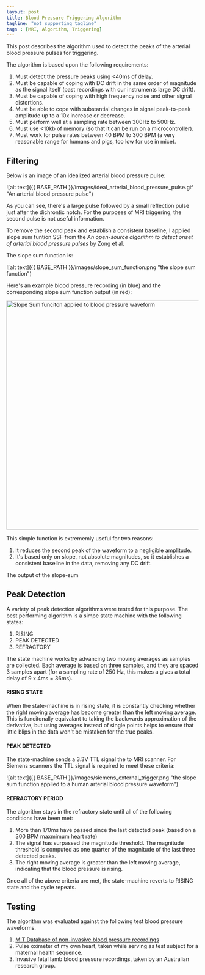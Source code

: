 ```yaml
---
layout: post
title: Blood Pressure Triggering Algorithm
tagline: "not supporting tagline"
tags : [MRI, Algorithm, Triggering]
---
```


This post describes the algorithm used to detect the peaks of the arterial blood pressure pulses for triggering. 

The algorithm is based upon the following requirements:

1. Must detect the pressure peaks using <40ms of delay.
2. Must be capable of coping with DC drift in the same order of magnitude as the signal itself (past recordings with our instruments large DC drift).
3. Must be capable of coping with high frequency noise and other signal distortions.
4. Must be able to cope with substantial changes in signal peak-to-peak amplitude up to a 10x increase or decrease.
5. Must perform well at a sampling rate between 300Hz to 500Hz.
6. Must use <10kb of memory (so that it can be run on a microcontroller).
7. Must work for pulse rates between 40 BPM to 300 BPM (a very reasonable range for humans and pigs, too low for use in mice).

## Filtering

Below is an image of an idealized arterial blood pressure pulse:

![alt text]({{ BASE_PATH }}/images/ideal_arterial_blood_pressure_pulse.gif "An arterial blood pressure pulse")

As you can see, there's a large pulse followed by a small reflection pulse just after the dichrontic notch. For the purposes of MRI triggering, the second pulse is not useful information. 

To remove the second peak and establish a consistent baseline, I applied slope sum funtion <abbr>SSF</abbr> from the <i> An open-source algorithm to detect onset of arterial blood pressure pulses </i> by Zong et al.

The slope sum function is:

![alt text]({{ BASE_PATH }}/images/slope_sum_function.png "the slope sum function")

Here's an example blood pressure recording (in blue) and the corresponding slope sum function output (in red):

<img src="{{ BASE_PATH }}/images/ssf_demo.png" alt="Slope Sum funciton applied to blood pressure waveform" style="width: 600px;"/>

This simple function is extrememly useful for two reasons:

1. It reduces the second peak of the waveform to a negligible amplitude.
2. It's based only on slope, not absolute magnitudes, so it establishes a consistent baseline in the data, removing any DC drift.

The output of the slope-sum

## Peak Detection

A variety of peak detection algorithms were tested for this purpose. The best performing algorithm is a simpe state machine with the following states:

1. RISING
2. PEAK DETECTED
3. REFRACTORY

The state machine works by advancing two moving averages as samples are collected. Each average is based on three samples, and they are spaced 3 samples apart (for a sampling rate of 250 Hz, this makes a gives a total delay of 9 x 4ms = 36ms). 

#### RISING STATE

When the state-machine is in rising state, it is constantly checking whether the right moving average has become greater than the left moving average. This is funcitonally equivalant to taking the backwards approximation of the derivative, but using averages instead of single points helps to ensure that little blips in the data won't be mistaken for the true peaks.

#### PEAK DETECTED

The state-machine sends a 3.3V TTL signal the to MRI scanner. For Siemens scanners the TTL signal is required to meet these criteria:

![alt text]({{ BASE_PATH }}/images/siemens_external_trigger.png "the slope sum function applied to a human arterial blood pressure waveform")

#### REFRACTORY PERIOD

The algorithm stays in the refractory state until all of the following conditions have been met:

1. More than 170ms have passed since the last detected peak (based on a 300 BPM maxmimum heart rate)
2. The signal has surpassed the magnitude threshold. The magnitude threshold is computed as one quarter of the magnitude of the last three detected peaks.
3. The right moving average is greater than the left moving average, indicating that the blood pressure is rising.

Once all of the above criteria are met, the state-machine reverts to RISING state and the cycle repeats.

## Testing

The algorithm was evaluated against the following test blood pressure waveforms.

1. [MIT Database of non-invasive blood pressure recordings](http://physionet.cps.unizar.es/physiobank/database/slpdb/slpdb.shtml)
2. Pulse oximeter of my own heart, taken while serving as test subject for a maternal health sequence.
3. Invasive fetal lamb blood pressure recordings, taken by an Australian research group.
